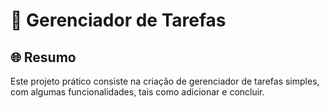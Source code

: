 # 🧱 **Gerenciador de Tarefas**

## 🌐 **Resumo**

Este projeto prático consiste na criação de gerenciador de tarefas simples, com algumas funcionalidades, tais como adicionar e concluir.

